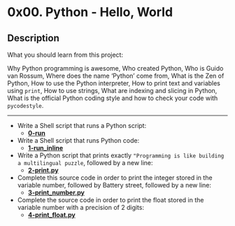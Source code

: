 # 0x00. Python - Hello, World
## Description
What you should learn from this project:

Why Python programming is awesome, Who created Python, Who is Guido van Rossum, Where does the name ‘Python’ come from, What is the Zen of Python, How to use the Python interpreter, How to print text and variables using `print`, How to use strings, What are indexing and slicing in Python, What is the official Python coding style and how to check your code with `pycodestyle`.

<hr>

* Write a Shell script that runs a Python script:
    * **[0-run](https://github.com/Samuel-IG16/alx-higher_level_programming/blob/master/0x00-python-hello_world/0-run)**
* Write a Shell script that runs Python code:
    * **[1-run_inline](https://github.com/Samuel-IG16/alx-higher_level_programming/blob/master/0x00-python-hello_world/1-run_inline)**
* Write a Python script that prints exactly `"Programming is like building a multilingual puzzle`, followed by a new line:
    * **[2-print.py](https://github.com/Samuel-IG16/alx-higher_level_programming/blob/master/0x00-python-hello_world/2-print.py)**
* Complete this source code in order to print the integer stored in the variable number, followed by Battery street, followed by a new line:
    * **[3-print_number.py](https://github.com/Samuel-IG16/alx-higher_level_programming/blob/master/0x00-python-hello_world/3-print_number.py)**
* Complete the source code in order to print the float stored in the variable number with a precision of 2 digits:
    * **[4-print_float.py](https://github.com/Samuel-IG16/alx-higher_level_programming/blob/master/0x00-python-hello_world/3-print_number.py)**
